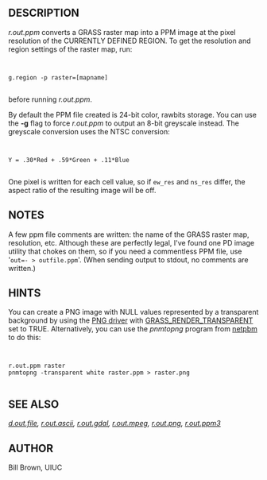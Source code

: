 
## DESCRIPTION

*r.out.ppm* converts a GRASS raster map into a PPM image
at the pixel resolution of the CURRENTLY DEFINED REGION.
To get the resolution and region settings of the raster map, run:

```


g.region -p raster=[mapname]


```

before running *r.out.ppm*.

By default the PPM file created is 24-bit color, rawbits storage.
You can use the **-g** flag to force *r.out.ppm* to
output an 8-bit greyscale instead.
The greyscale conversion uses the NTSC conversion:

```


Y = .30*Red + .59*Green + .11*Blue


```

One pixel is written for each cell value, so if `ew_res` and
`ns_res` differ, the aspect ratio of the resulting image will be off.

## NOTES

A few ppm file comments are written: the name of the GRASS
raster map, resolution, etc. Although these are perfectly legal,
I've found one PD image utility that chokes on them, so if you need
a commentless PPM file, use '`out=- > outfile.ppm`'. (When sending
output to stdout, no comments are written.)

## HINTS

You can create a PNG image with NULL values represented by a transparent
background by using the [PNG driver](pngdriver.html) with
[GRASS\_RENDER\_TRANSPARENT](variables.html) set to TRUE.
Alternatively, you can use the *pnmtopng* program from
[netpbm](https://netpbm.sourceforge.net) to do this:

```


r.out.ppm raster
pnmtopng -transparent white raster.ppm > raster.png


```

## SEE ALSO

*[d.out.file](d.out.file.html),
[r.out.ascii](r.out.ascii.html),
[r.out.gdal](r.out.gdal.html),
[r.out.mpeg](r.out.mpeg.html),
[r.out.png](r.out.png.html),
[r.out.ppm3](r.out.ppm3.html)*

## AUTHOR

Bill Brown, UIUC
